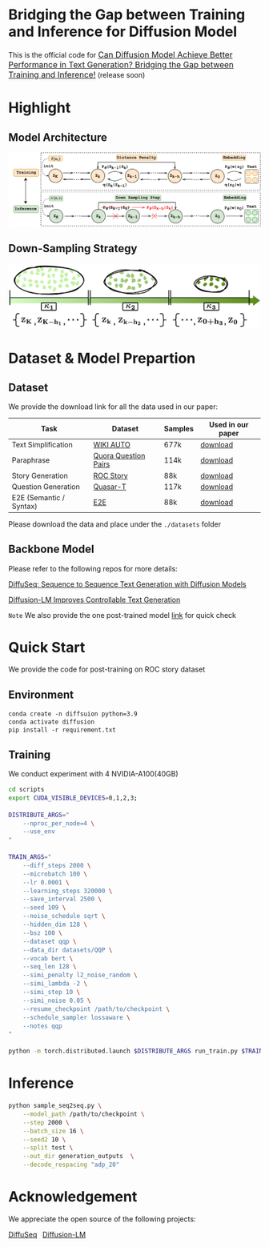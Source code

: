 # Bridging the Gap between Training and Inference for Diffusion Model

This is the official code for [<font size=3>Can Diffusion Model Achieve Better Performance in Text Generation? Bridging the Gap between Training and Inference!</font>]() (release soon)

# Highlight

## Model Architecture
<p align="center"><img src="./assets/model_arch.png" alt="Logo"></p>

## Down-Sampling Strategy
<p align="center"><img src="./assets/adaptive_sampling.png" alt="Logo"></p>

# Dataset & Model Prepartion

## Dataset
We provide the download link for all the data used in our paper:

| Task | Dataset | Samples | Used in our paper | 
|------|---------| ---------| ---------|
|Text Simplification| [WIKI AUTO](https://github.com/chaojiang06/wiki-auto) | 677k | [download](https://drive.google.com/drive/folders/1BlWtD1UbnL_ef06Riq-gABlL0Zb50s-d?usp=sharing)|
| Paraphrase | [Quora Question Pairs](https://www.kaggle.com/c/quora-question-pairs) | 114k | [download](https://drive.google.com/drive/folders/122YK0IElSnGZbPMigXrduTVL1geB4wEW)|
| Story Generation | [ROC Story](https://cs.rochester.edu/nlp/rocstories/) | 88k | [download](https://drive.google.com/drive/folders/1bvjIroxJaACGIkACwSxCCJHPh1PBR3Zv?usp=sharing) | 
| Question Generation | [Quasar-T](https://drive.google.com/drive/folders/122YK0IElSnGZbPMigXrduTVL1geB4wEW?usp=sharing) | 117k | [download](https://drive.google.com/drive/folders/122YK0IElSnGZbPMigXrduTVL1geB4wEW?usp=sharing) | 
| E2E (Semantic / Syntax) | [E2E](http://www.macs.hw.ac.uk/) | 88k | [download](https://drive.google.com/drive/folders/1YJwa3SIqg2d0VkfzCrVEo8QtrZwkxcBX?usp=sharing) | 

Please download the data and place under the ``./datasets`` folder

## Backbone Model
Please refer to the following repos for more details:

[DiffuSeq: Sequence to Sequence Text Generation with Diffusion Models](https://github.com/Shark-NLP/DiffuSeq)

[Diffusion-LM Improves Controllable Text Generation](https://github.com/XiangLi1999/Diffusion-LM)

``Note`` We also provide the one post-trained model [link](TODO) for quick check


# Quick Start
We provide the code for post-training on ROC story dataset

## Environment
```
conda create -n diffsuion python=3.9
conda activate diffusion
pip install -r requirement.txt
```

## Training
We conduct experiment with 4 NVIDIA-A100(40GB)
```bash
cd scripts
export CUDA_VISIBLE_DEVICES=0,1,2,3;

DISTRIBUTE_ARGS="
    --nproc_per_node=4 \
    --use_env
"

TRAIN_ARGS="
    --diff_steps 2000 \
    --microbatch 100 \
    --lr 0.0001 \
    --learning_steps 320000 \
    --save_interval 2500 \
    --seed 109 \
    --noise_schedule sqrt \
    --hidden_dim 128 \
    --bsz 100 \
    --dataset qqp \
    --data_dir datasets/QQP \
    --vocab bert \
    --seq_len 128 \
    --simi_penalty l2_noise_random \
    --simi_lambda -2 \
    --simi_step 10 \
    --simi_noise 0.05 \
    --resume_checkpoint /path/to/checkpoint \
    --schedule_sampler lossaware \
    --notes qqp
"

python -m torch.distributed.launch $DISTRIBUTE_ARGS run_train.py $TRAIN_ARGS

```


# Inference

```bash
python sample_seq2seq.py \
    --model_path /path/to/checkpoint \
    --step 2000 \
    --batch_size 16 \
    --seed2 10 \
    --split test \
    --out_dir generation_outputs  \
    --decode_respacing "adp_20"
```



# Acknowledgement
We appreciate the open source of the following projects:

[DiffuSeq](https://github.com/Shark-NLP/DiffuSeq)&#8194;
[Diffusion-LM](https://github.com/XiangLi1999/Diffusion-LM)&#8194;
